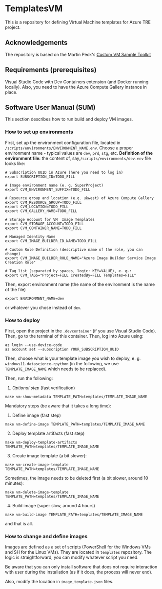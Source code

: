 # TemplatesVM
This is a repository for defining Virtual Machine templates for Azure TRE project.

## Acknowledgements
The repository is based on the Martin Peck's [Custom VM Sample Toolkit](https://github.com/martinpeck/custom-vm-sample-toolkit)

## Requirements (prerequisites)
Visual Studio Code with Dev Containers extension (and Docker running locally). Also, you need to have the Azure Compute Gallery instance in place.

## Software User Manual (SUM)
This section describes how to run build and deploy VM images.

### How to set up environments
First, set up the environment configuration file, located in `/scripts/environments/ENVIRONMENT_NAME.env`. Choose a proper environment name - typical values are `dev`, `prd`, `stg`, etc. **Definition of the environment file:** the content of, say,`/scripts/environments/dev.env` file looks like:
```shell
# Subscription UUID in Azure (here you need to log in)
export SUBSCRIPTION_ID=TODO_FILL

# Image environment name (e. g. SuperProject)
export CVM_ENVIRONMENT_SUFFIX=TODO_FILL

# Resource group and location (e.g. ukwest) of Azure Compute Gallery
export CVM_RESOURCE_GROUP=TODO_FILL
export CVM_LOCATION=TODO_FILL
export CVM_GALLERY_NAME=TODO_FILL

# Storage Account for VM  Image Templates
export CVM_STORAGE_ACCOUNT=TODO_FILL
export CVM_CONTAINER_NAME=TODO_FILL

# Managed Identity Name
export CVM_IMAGE_BUILDER_ID_NAME=TODO_FILL

# Custom Role Definition (descriptive name of the role, you can change)
export CVM_IMAGE_BUILDER_ROLE_NAME="Azure Image Builder Service Image Creation Role"

# Tag list (separated by spaces, logic: KEY=VALUE), e. g.:
export CVM_TAGS="Project=FILL CreatedBy=FILL Templates=FILL"
```
Then, export environment name (the name of the environment is the name of the file)
```shell
export ENVIRONMENT_NAME=dev
```
or whatever you chose instead of `dev`.

### How to deploy
First, open the project in the `.devcontainer` (if you use Visual Studio Code). Then, go to the terminal of this container. Then, log into Azure using:
```shell
az login --use-device-code
az account set --subscription YOUR_SUBSCRIPTION_UUID 
```

Then, choose what is your template image you wish to deploy, e. g. `windows11-datascience-rpython` (in the following, we use `TEMPLATE_IMAGE_NAME` which needs to be replaced). 

Then, run the following:
1. _Optional step_ (fast verification)
```shell
make vm-show-metadata TEMPLATE_PATH=templates/TEMPLATE_IMAGE_NAME
```

Mandatory steps (be aware that it takes a long time):
1. Define image (fast step)
```shell
make vm-define-image TEMPLATE_PATH=templates/TEMPLATE_IMAGE_NAME
```
2. Deploy template artifacts (fast step)
```shell
make vm-deploy-template-artifacts TEMPLATE_PATH=templates/TEMPLATE_IMAGE_NAME
```
3. Create image template (a bit slower):
```shell
make vm-create-image-template TEMPLATE_PATH=templates/TEMPLATE_IMAGE_NAME
```
Sometimes, the image needs to be deleted first (a bit slower, around 10 minutes):
```shell
make vm-delete-image-template TEMPLATE_PATH=templates/TEMPLATE_IMAGE_NAME
```
4. Build image (super slow, around 4 hours)
```shell
make vm-build-image TEMPLATE_PATH=templates/TEMPLATE_IMAGE_NAME
```
and that is all.

### How to change and define images
Images are defined as a set of scripts (PowerShell for the Windows VMs and SH for the Linux VMs). They are located in `templates` repository. The logic is straightforward, you can modify whatever script you need.

Be aware that you can only install software that does not require interaction with user during the installation (as if it does, the process will never end).

Also, modify the location in `image_template.json` files.
